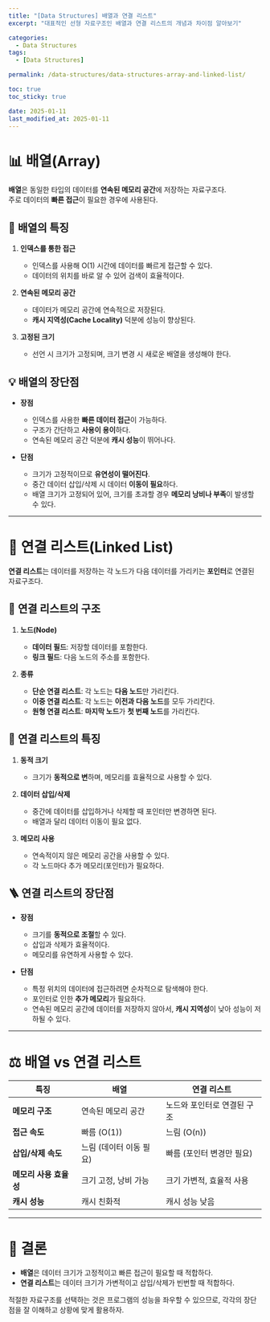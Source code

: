 ```yaml
---
title: "[Data Structures] 배열과 연결 리스트"
excerpt: "대표적인 선형 자료구조인 배열과 연결 리스트의 개념과 차이점 알아보기"

categories:
  - Data Structures
tags:
  - [Data Structures]

permalink: /data-structures/data-structures-array-and-linked-list/

toc: true
toc_sticky: true

date: 2025-01-11
last_modified_at: 2025-01-11
---
```


# 📊 배열(Array)

**배열**은 동일한 타입의 데이터를 **연속된 메모리 공간**에 저장하는 자료구조다.  
주로 데이터의 **빠른 접근**이 필요한 경우에 사용된다.

## 📂 배열의 특징

1. **인덱스를 통한 접근**

   - 인덱스를 사용해 O(1) 시간에 데이터를 빠르게 접근할 수 있다.
   - 데이터의 위치를 바로 알 수 있어 검색이 효율적이다.

2. **연속된 메모리 공간**

   - 데이터가 메모리 공간에 연속적으로 저장된다.
   - **캐시 지역성(Cache Locality)** 덕분에 성능이 향상된다.

3. **고정된 크기**
   - 선언 시 크기가 고정되며, 크기 변경 시 새로운 배열을 생성해야 한다.

## 💡 배열의 장단점

- **장점**

  - 인덱스를 사용한 **빠른 데이터 접근**이 가능하다.
  - 구조가 간단하고 **사용이 용이**하다.
  - 연속된 메모리 공간 덕분에 **캐시 성능**이 뛰어나다.

- **단점**

  - 크기가 고정적이므로 **유연성이 떨어진다**.
  - 중간 데이터 삽입/삭제 시 데이터 **이동이 필요**하다.
  - 배열 크기가 고정되어 있어, 크기를 초과할 경우 **메모리 낭비나 부족**이 발생할 수 있다.

---

# 🔗 연결 리스트(Linked List)

**연결 리스트**는 데이터를 저장하는 각 노드가 다음 데이터를 가리키는 **포인터**로 연결된 자료구조다.

## 🧬 연결 리스트의 구조

1. **노드(Node)**

   - **데이터 필드**: 저장할 데이터를 포함한다.
   - **링크 필드**: 다음 노드의 주소를 포함한다.

2. **종류**
   - **단순 연결 리스트**: 각 노드는 **다음 노드**만 가리킨다.
   - **이중 연결 리스트**: 각 노드는 **이전과 다음 노드**를 모두 가리킨다.
   - **원형 연결 리스트**: **마지막 노드**가 **첫 번째 노드**를 가리킨다.

## 🧵 연결 리스트의 특징

1. **동적 크기**

   - 크기가 **동적으로 변**하며, 메모리를 효율적으로 사용할 수 있다.

2. **데이터 삽입/삭제**

   - 중간에 데이터를 삽입하거나 삭제할 때 포인터만 변경하면 된다.
   - 배열과 달리 데이터 이동이 필요 없다.

3. **메모리 사용**
   - 연속적이지 않은 메모리 공간을 사용할 수 있다.
   - 각 노드마다 추가 메모리(포인터)가 필요하다.

## 🪜 연결 리스트의 장단점

- **장점**

  - 크기를 **동적으로 조절**할 수 있다.
  - 삽입과 삭제가 효율적이다.
  - 메모리를 유연하게 사용할 수 있다.

- **단점**

  - 특정 위치의 데이터에 접근하려면 순차적으로 탐색해야 한다.
  - 포인터로 인한 **추가 메모리**가 필요하다.
  - 연속된 메모리 공간에 데이터를 저장하지 않아서, **캐시 지역성**이 낮아 성능이 저하될 수 있다.

---

# ⚖️ 배열 vs 연결 리스트

| 특징                   | 배열                    | 연결 리스트                 |
| ---------------------- | ----------------------- | --------------------------- |
| **메모리 구조**        | 연속된 메모리 공간      | 노드와 포인터로 연결된 구조 |
| **접근 속도**          | 빠름 (O(1))             | 느림 (O(n))                 |
| **삽입/삭제 속도**     | 느림 (데이터 이동 필요) | 빠름 (포인터 변경만 필요)   |
| **메모리 사용 효율성** | 크기 고정, 낭비 가능    | 크기 가변적, 효율적 사용    |
| **캐시 성능**          | 캐시 친화적             | 캐시 성능 낮음              |

---

# 🧐 결론

- **배열**은 데이터 크기가 고정적이고 빠른 접근이 필요할 때 적합하다.
- **연결 리스트**는 데이터 크기가 가변적이고 삽입/삭제가 빈번할 때 적합하다.

적절한 자료구조를 선택하는 것은 프로그램의 성능을 좌우할 수 있으므로, 각각의 장단점을 잘 이해하고 상황에 맞게 활용하자.
